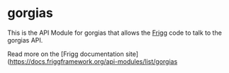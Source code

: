 # gorgias

This is the API Module for gorgias that allows the [Frigg](https://friggframework.org) code to talk to the gorgias API.

Read more on the [Frigg documentation site](https://docs.friggframework.org/api-modules/list/gorgias